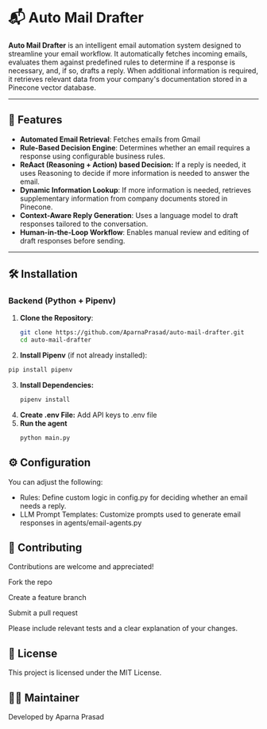 # 📬 Auto Mail Drafter

**Auto Mail Drafter** is an intelligent email automation system designed to streamline your email workflow. It automatically fetches incoming emails, evaluates them against predefined rules to determine if a response is necessary, and, if so, drafts a reply. When additional information is required, it retrieves relevant data from your company's documentation stored in a Pinecone vector database.

---

## 🧠 Features

- **Automated Email Retrieval**: Fetches emails from Gmail
- **Rule-Based Decision Engine**: Determines whether an email requires a response using configurable business rules.
- **ReAact (Reasoning + Action) based Decision:** If a reply is needed, it uses Reasoning to decide if more information is needed to answer the email.
- **Dynamic Information Lookup**: If more information is needed, retrieves supplementary information from company documents stored in Pinecone.
- **Context-Aware Reply Generation**: Uses a language model to draft responses tailored to the conversation.
- **Human-in-the-Loop Workflow**: Enables manual review and editing of draft responses before sending.

---

## 🛠️ Installation

### Backend (Python + Pipenv)

1. **Clone the Repository**:
   ```bash
   git clone https://github.com/AparnaPrasad/auto-mail-drafter.git
   cd auto-mail-drafter
   ```
2. **Install Pipenv** (if not already installed):
  ```bash
  pip install pipenv
  ```
3. **Install Dependencies:**
   ```bash
   pipenv install
   ```
4. **Create .env File:**
   Add API keys to .env file
5. **Run the agent**
   ```bash
   python main.py
   ```
   
## ⚙️ Configuration
You can adjust the following:
- Rules: Define custom logic in config.py for deciding whether an email needs a reply.
- LLM Prompt Templates: Customize prompts used to generate email responses in agents/email-agents.py

## 🤝 Contributing
Contributions are welcome and appreciated!

Fork the repo

Create a feature branch

Submit a pull request

Please include relevant tests and a clear explanation of your changes.

## 📄 License
This project is licensed under the MIT License.

## 🙋‍♀️ Maintainer
Developed by Aparna Prasad
